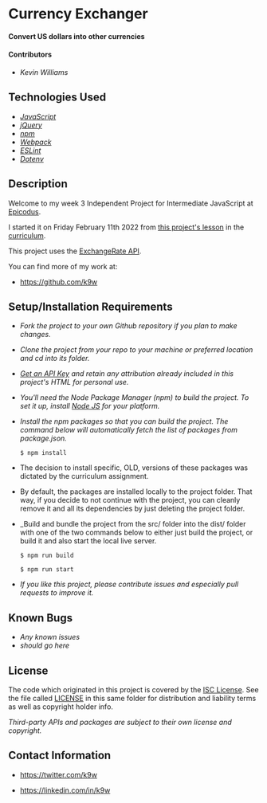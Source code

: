 # Currency Exchanger

#### Convert US dollars into other currencies

#### Contributors

 * _Kevin Williams_

## Technologies Used

* _[JavaScript](https://developer.mozilla.org/en-US/docs/Web/JavaScript)_
* _[jQuery](https://jquery.com/)_
* _[npm](https://www.npmjs.com)_
* _[Webpack](https://webpack.js.org)_
* _[ESLint](https://eslint.org)_
* _[Dotenv](https://www.npmjs.com/package/dotenv)_

## Description

Welcome to my week 3 Independent Project for Intermediate JavaScript
at [Epicodus](https://epicodus.com).

I started it on Friday February 11th 2022 from [this project's
lesson](https://www.learnhowtoprogram.com/intermediate-javascript/asynchrony-and-apis/asynchrony-and-apis-independent-project)
in the [curriculum](https://learnhowtoprogram.com/).

This project uses the [ExchangeRate
API](https://www.exchangerate-api.com).

You can find more of my work at:

* https://github.com/k9w

## Setup/Installation Requirements

* _Fork the project to your own Github repository if you plan to make
  changes._

* _Clone the project from your repo to your machine or preferred
  location and cd into its folder._

* _[Get an API Key](https://www.exchangerate-api.com) and retain any
  attribution already included in this project's HTML for personal use._

* _You'll need the Node Package Manager (npm) to build the project. To
  set it up, install [Node JS](https://nodejs.org) for your platform._

* _Install the npm packages so that you can build the project. The
  command below will automatically fetch the list of packages from
  package.json._
  
  ```$ npm install```

* The decision to install specific, OLD, versions of these packages
  was dictated by the curriculum assignment.

* By default, the packages are installed locally to the project
  folder. That way, if you decide to not continue with the project,
  you can cleanly remove it and all its dependencies by just deleting
  the project folder.

* _Build and bundle the project from the src/ folder into the dist/
  folder with one of the two commands below to either just build the 
  project, or build it and also start the local live server.
  
  ```$ npm run build```
  
  ```$ npm run start```

* _If you like this project, please contribute issues and especially
  pull requests to improve it._

## Known Bugs

* _Any known issues_
* _should go here_

## License

The code which originated in this project is covered by the [ISC
License](https://choosealicense.com/licenses/isc). See the file called
[LICENSE](https://github.com/k9w/<repo-name-here>/blob/main/LICENSE)
in this same folder for distribution and liability terms as well as
copyright holder info.

_Third-party APIs and packages are subject to their own license and
copyright._

## Contact Information

 - <https://twitter.com/k9w>

 - <https://linkedin.com/in/k9w>
